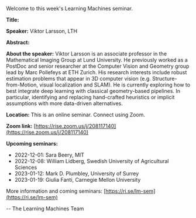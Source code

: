 Welcome to this week's Learning Machines seminar.

**Title:** 

**Speaker:** Viktor Larsson, LTH

**Abstract:** 

**About the speaker:** Viktor Larsson is an associate professor in the Mathematical Imaging Group at Lund University. He previously worked as a PostDoc and senior researcher at the Computer Vision and Geometry group lead by Marc Pollefeys at ETH Zurich. His research interests include robust estimation problems that appear in 3D computer vision (e.g. Structure-from-Motion, visual localization and SLAM). He is currently exploring how to best integrate deep learning with classical geometry-based pipelines. In particular, identifying and replacing hand-crafted heuristics or implicit assumptions with more data-driven alternatives.

**Location:** This is an online seminar. Connect using Zoom.

**Zoom link:** [https://rise.zoom.us/j/208117140](https://rise.zoom.us/j/208117140)

**Upcoming seminars:**

* 2022-12-01: Sara Beery, MIT
* 2022-12-08: William Lidberg, Swedish University of Agricultural Sciences
* 2023-01-12: Mark D. Plumbley, University of Surrey
* 2023-01-19: Giulia Fanti, Carnegie Mellon University

More information and coming seminars: [https://ri.se/lm-sem](https://ri.se/lm-sem)

-- The Learning Machines Team

